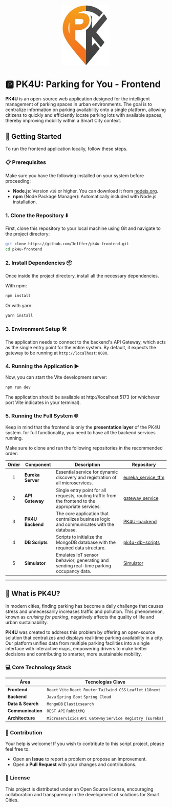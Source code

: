 <p align="center">
  <img src="public/logo-transparent.png" alt="PK4U Logo" width="150"/>
</p>

# 🅿️ PK4U: Parking for You - Frontend
**PK4U** is an open-source web application designed for the intelligent management of parking spaces in urban environments. The goal is to centralize information on parking availability onto a single platform, allowing citizens to quickly and efficiently locate parking lots with available spaces, thereby improving mobility within a Smart City context.

## 🚀 Getting Started

To run the frontend application locally, follow these steps.

### 📋 Prerequisites

Make sure you have the following installed on your system before proceeding:

* **Node.js**: Version `v18` or higher. You can download it from [nodejs.org](https://nodejs.org/).
* **npm** (Node Package Manager): Automatically included with Node.js installation.

### 1. Clone the Repository ⬇️

First, clone this repository to your local machine using Git and navigate to the project directory:

```bash
git clone https://github.com/Jefffer/pk4u-frontend.git
cd pk4u-frontend
```

### 2. Install Dependencies 📦
Once inside the project directory, install all the necessary dependencies.

With npm:

```bash
npm install
```

Or with yarn:

```bash
yarn install
```

### 3. Environment Setup 🛠️
The application needs to connect to the backend's API Gateway, which acts as the single entry point for the entire system. By default, it expects the gateway to be running at `http://localhost:8080`.


### 4. Running the Application ▶️
Now, you can start the Vite development server:
```bash
npm run dev
```

The application should be available at http://localhost:5173 (or whichever port Vite indicates in your terminal).

### 5. Running the Full System 🌐
Keep in mind that the frontend is only the **presentation layer** of the PK4U system. for full functionality, you need to have all the backend services running.

Make sure to clone and run the following repositories in the recommended order:

| Order | Component             | Description                                                                                          | Repository                                                                    |
| :---: | --------------------- | ---------------------------------------------------------------------------------------------------- | ----------------------------------------------------------------------------- |
|   1   | **Eureka Server** | Essential service for dynamic discovery and registration of all microservices.                       | [eureka_service_tfm](https://github.com/gecamara/eureka_service_tfm)       |
|   2   | **API Gateway** | Single entry point for all requests, routing traffic from the frontend to the appropriate services.  | [gateway_service](https://github.com/gecamara/gateway_service)         |
|   3   | **PK4U Backend** | The core application that centralizes business logic and communicates with the database.             | [PK4U-backend](https://github.com/MMunozLo/PK4U-backend.git)         |
|   4   | **DB Scripts** | Scripts to initialize the MongoDB database with the required data structure.                         | [pk4u-db-scripts](https://github.com/Jefffer/pk4u-db-scripts)           |
|   5   | **Simulator** | Emulates IoT sensor behavior, generating and sending real-time parking occupancy data.               | [Simulator](https://github.com/MMunozLo/Simulator)                   |


---
## 🌟 What is PK4U?

In modern cities, finding parking has become a daily challenge that causes stress and unnecessarily increases traffic and pollution. This phenomenon, known as _cruising for parking_, negatively affects the quality of life and urban sustainability.

**PK4U** was created to address this problem by offering an open-source solution that centralizes and displays real-time parking availability in a city. Our platform unifies data from multiple parking facilities into a single interface with interactive maps, empowering drivers to make better decisions and contributing to smarter, more sustainable mobility.

### 💻 Core Technology Stack

| Área                | Tecnologías Clave                                                              |
| ------------------- | ------------------------------------------------------------------------------ |
| **Frontend** | `React` `Vite` `React Router` `Tailwind CSS` `Leaflet` `i18next`                 |
| **Backend** | `Java` `Spring Boot` `Spring Cloud`                                            |
| **Data & Search**| `MongoDB` `Elasticsearch`                                                      |
| **Communication** | `REST API` `RabbitMQ`                                                          |
| **Architecture** | `Microservicios` `API Gateway` `Service Registry (Eureka)`                     |

### 🤝 Contribution
Your help is welcome! If you wish to contribute to this script project, please feel free to:

* Open an **Issue** to report a problem or propose an improvement.
* Open a **Pull Request** with your changes and contributions.

### 📄 License
This project is distributed under an Open Source license, encouraging collaboration and transparency in the development of solutions for Smart Cities.
